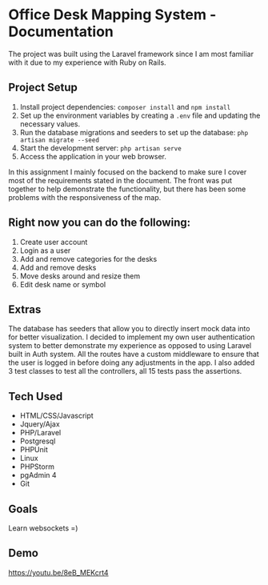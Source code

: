# Office Desk Mapping System - Documentation

The project was built using the Laravel framework since I am most familiar with it due to my experience with Ruby on Rails.
## Project Setup

1. Install project dependencies:
```composer install```
and
```npm install```
2. Set up the environment variables by creating a `.env` file and updating the necessary values.
3. Run the database migrations and seeders to set up the database:
```php artisan migrate --seed```
4. Start the development server:
```php artisan serve```
5. Access the application in your web browser.

In this assignment I mainly focused on the backend to make sure I cover most of the requirements stated in the document. 
The front was put together to help demonstrate the functionality, but there has been some problems with the responsiveness
of the map.

## Right now you can do the following:
1. Create user account
2. Login as a user
3. Add and remove categories for the desks
4. Add and remove desks
5. Move desks around and resize them
6. Edit desk name or symbol

## Extras
The database has seeders that allow you to directly insert mock data into for better visualization.
I decided to implement my own user authentication system to better demonstrate my experience as opposed to using Laravel built in 
Auth system. All the routes have a custom middleware to ensure that the user is logged in before doing any adjustments in the app.
I also added 3 test classes to test all the controllers, all 15 tests pass the assertions.

## Tech Used
- HTML/CSS/Javascript
- Jquery/Ajax
- PHP/Laravel
- Postgresql
- PHPUnit
- Linux
- PHPStorm
- pgAdmin 4
- Git

## Goals
Learn websockets =)

## Demo
https://youtu.be/8eB_MEKcrt4

